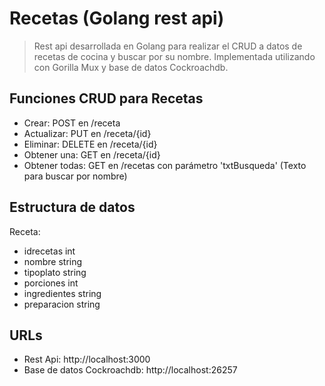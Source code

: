 # Recetas (Golang rest api)

> Rest api desarrollada en Golang para  realizar el CRUD a datos de recetas de cocina y buscar por su nombre. Implementada utilizando con Gorilla Mux y base de datos Cockroachdb.

## Funciones CRUD para Recetas

- Crear: POST en /receta
- Actualizar: PUT en /receta/{id}
- Eliminar: DELETE en /receta/{id}
- Obtener una: GET en /receta/{id}
- Obtener todas: GET en /recetas con parámetro 'txtBusqueda' (Texto para buscar por nombre)

## Estructura de datos

Receta:
- idrecetas int
- nombre string
- tipoplato string
- porciones int
- ingredientes string
- preparacion string

## URLs

- Rest Api: http://localhost:3000
- Base de datos Cockroachdb: http://localhost:26257
